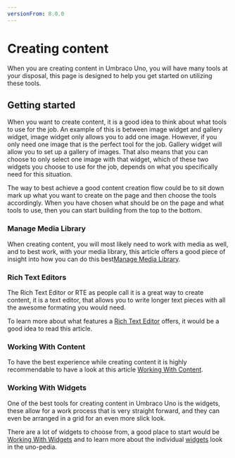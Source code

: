 ```yaml
---
versionFrom: 8.0.0
---
```


# Creating content

When you are creating content in Umbraco Uno, you will have many tools at your disposal, this page is designed to help you get started on utilizing these tools.

## Getting started

When you want to create content, it is a good idea to think about what tools to use for the job. An example of this is between image widget and gallery widget, image widget only allows you to add one image. However, if you only need one image that is the perfect tool for the job. Gallery widget will allow you to set up a gallery of images. That also means that you can choose to only select one image with that widget, which of these two widgets you choose to use for the job, depends on what you specifically need for this situation.

The way to best achieve a good content creation flow could be to sit down mark up what you want to create on the page and then choose the tools accordingly.
When you have chosen what should be on the page and what tools to use, then you can start building from the top to the bottom.

### Manage Media Library

When creating content, you will most likely need to work with media as well, and to best work, with your media library, this article offers a good piece of insight into how you can do this best[Manage Media Library](Manage-Media-Library/index.md).

### Rich Text Editors

The Rich Text Editor or RTE as people call it is a great way to create content, it is a text editor, that allows you to write longer text pieces with all the awesome formating you would need.

To learn more about what features a  [Rich Text Editor](Rich-Text-Editors/index.md)  offers, it would be a good idea to read this article.

### Working With Content

To have the best experience while creating content it is highly recommendable to have a look at this article [Working With Content](Work-With-content/index.md).

### Working With Widgets

One of the best tools for creating content in Umbraco Uno is the widgets, these allow for a work process that is very straight forward, and they can even be arranged in a grid for an even more slick look.

There are a lot of widgets to choose from, a good place to start would be [Working With Widgets](Working-With-Widgets/index.md) and to learn more about the individual [widgets](../Uno-pedia/Widgets/index.md) look in the uno-pedia.
